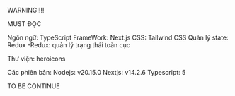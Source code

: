 
WARNING!!!!

MUST ĐỌC

Ngôn ngữ: TypeScript FrameWork: Next.js CSS: Tailwind CSS Quản lý state: Redux -Redux: quản lý trạng thái toàn cục

Thư viện: heroicons

Các phiên bản: Nodejs: v20.15.0 Nextjs: v14.2.6 Typescript: 5

TO BE CONTINUE

